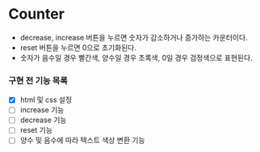 # Counter

- decrease, increase 버튼을 누르면 숫자가 감소하거나 증가하는 카운터이다.
- reset 버튼을 누르면 0으로 초기화된다.
- 숫자가 음수일 경우 빨간색, 양수일 경우 초록색, 0일 경우 검정색으로 표현된다.

### 구현 전 기능 목록

- [x] html 및 css 설정
- [ ] increase 기능
- [ ] decrease 기능
- [ ] reset 기능
- [ ] 양수 및 음수에 따라 텍스트 색상 변환 기능
